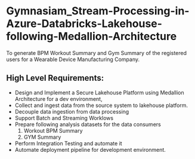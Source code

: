 # Gymnasiam_Stream-Processing-in-Azure-Databricks-Lakehouse-following-Medallion-Architecture
To generate BPM Workout Summary and Gym Summary of the registered users for a Wearable Device Manufacturing Company.

## High Level Requirements:
- Design and Implement a Secure Lakehouse Platform using Medallion Architecture for a dev environment,
- Collect and ingest data from the source system to lakehouse platform.
- Decouple data ingestion from data processing
- Support Batch and Streaming Worklows
- Prepare following analysis datasets for the data consumers
  1. Workout BPM Summary
  2. GYM Summary
- Perform Integration Testing and automate it
- Automate deployment pipeline for development environment.
